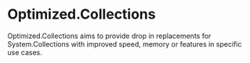 # Optimized.Collections

Optimized.Collections aims to provide drop in replacements for System.Collections with improved speed, memory or features in specific use cases.